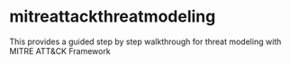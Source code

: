 # mitreattackthreatmodeling
This provides a guided step by step walkthrough for threat modeling with MITRE ATT&amp;CK Framework
